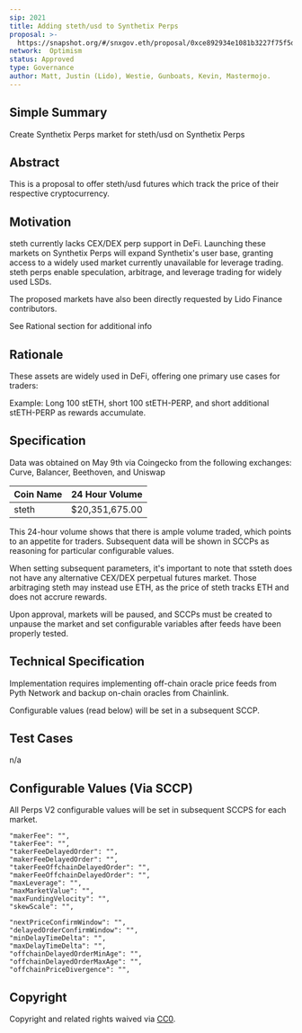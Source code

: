 ```yaml
---
sip: 2021
title: Adding steth/usd to Synthetix Perps 
proposal: >-
  https://snapshot.org/#/snxgov.eth/proposal/0xce892934e1081b3227f75f5d73acbb8c7c5ac5a8a12e3aafd6091cac0596a4a0
network:  Optimism
status: Approved
type: Governance
author: Matt, Justin (Lido), Westie, Gunboats, Kevin, Mastermojo.
---
```


## Simple Summary

Create Synthetix Perps market for steth/usd on Synthetix Perps

## Abstract

This is a proposal to offer steth/usd futures which track the price of their respective cryptocurrency.

## Motivation

steth currently lacks CEX/DEX perp support in DeFi. Launching these markets on Synthetix Perps will expand Synthetix's user base, granting access to a widely used market currently unavailable for leverage trading. steth perps enable speculation, arbitrage, and leverage trading for widely used LSDs.

The proposed markets have also been directly requested by Lido Finance contributors.

See Rational section for additional info

## Rationale

These assets are widely used in DeFi, offering one primary use cases for traders:

Example: Long 100 stETH, short 100 stETH-PERP, and short additional stETH-PERP as rewards accumulate.

## Specification

Data was obtained on May 9th via Coingecko from the following exchanges: Curve, Balancer, Beethoven, and Uniswap

| Coin Name 	|  24 Hour Volume  |
|-----------	|----------------	|
| steth       	| $20,351,675.00 	|

This 24-hour volume shows that there is ample volume traded, which points to an appetite for traders. Subsequent data will be shown in SCCPs as reasoning for particular configurable values.

When setting subsequent parameters, it's important to note that ssteth does not have any alternative CEX/DEX perpetual futures market. Those arbitraging steth may instead use ETH, as the price of steth tracks ETH and does not accrure rewards.

Upon approval, markets will be paused, and SCCPs must be created to unpause the market and set configurable variables after feeds have been properly tested.

## Technical Specification

Implementation requires implementing off-chain oracle price feeds from Pyth Network and backup on-chain oracles from Chainlink.

Configurable values (read below) will be set in a subsequent SCCP.

## Test Cases

n/a

## Configurable Values (Via SCCP)

All Perps V2 configurable values will be set in subsequent SCCPS for each market.

    "makerFee": "",
    "takerFee": "",
    "takerFeeDelayedOrder": "",
    "makerFeeDelayedOrder": "",
    "takerFeeOffchainDelayedOrder": "",
    "makerFeeOffchainDelayedOrder": "",
    "maxLeverage": "",
    "maxMarketValue": "",
    "maxFundingVelocity": "",
    "skewScale": "",

    "nextPriceConfirmWindow": "",
    "delayedOrderConfirmWindow": "",
    "minDelayTimeDelta": "",
    "maxDelayTimeDelta": "",
    "offchainDelayedOrderMinAge": "",
    "offchainDelayedOrderMaxAge": "",
    "offchainPriceDivergence": "",

## Copyright

Copyright and related rights waived via [CC0](https://creativecommons.org/publicdomain/zero/1.0/).



